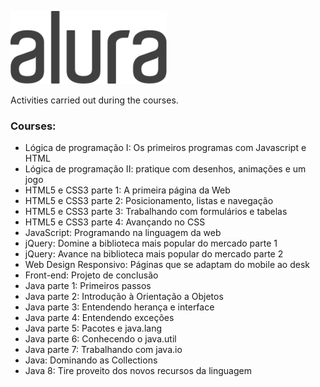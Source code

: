 ![Alura](alura-dark-300.png)

Activities carried out during the courses.

### Courses:

- Lógica de programação I: Os primeiros programas com Javascript e HTML
- Lógica de programação II: pratique com desenhos, animações e um jogo
- HTML5 e CSS3 parte 1: A primeira página da Web
- HTML5 e CSS3 parte 2: Posicionamento, listas e navegação
- HTML5 e CSS3 parte 3: Trabalhando com formulários e tabelas
- HTML5 e CSS3 parte 4: Avançando no CSS
- JavaScript: Programando na linguagem da web
- jQuery: Domine a biblioteca mais popular do mercado parte 1
- jQuery: Avance na biblioteca mais popular do mercado parte 2
- Web Design Responsivo: Páginas que se adaptam do mobile ao desk
- Front-end: Projeto de conclusão
- Java parte 1: Primeiros passos
- Java parte 2: Introdução à Orientação a Objetos
- Java parte 3: Entendendo herança e interface
- Java parte 4: Entendendo exceções
- Java parte 5: Pacotes e java.lang
- Java parte 6: Conhecendo o java.util
- Java parte 7: Trabalhando com java.io
- Java: Dominando as Collections
- Java 8: Tire proveito dos novos recursos da linguagem


